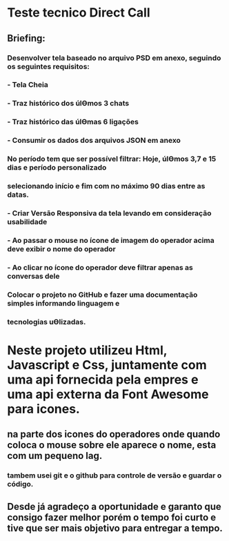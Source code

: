 # Teste tecnico Direct Call

## Briefing: 

### Desenvolver tela baseado no arquivo PSD em anexo, seguindo os seguintes requisitos: 
### - Tela Cheia 
### - Traz histórico dos úlƟmos 3 chats
### - Traz histórico das úlƟmas 6 ligações
### - Consumir os dados dos arquivos JSON em anexo 
### No período tem que ser possível filtrar: Hoje, úlƟmos 3,7 e 15 dias e período personalizado 
### selecionando início e fim com no máximo 90 dias entre as datas. 
### - Criar Versão Responsiva da tela levando em consideração usabilidade 
### - Ao passar o mouse no ícone de imagem do operador acima deve exibir o nome do operador 
### - Ao clicar no ícone do operador deve filtrar apenas as conversas dele 
### Colocar o projeto no GitHub e fazer uma documentação simples informando linguagem e 
### tecnologias uƟlizadas.


# Neste projeto utilizeu Html, Javascript e Css, juntamente com uma api fornecida pela empres e uma api externa da Font Awesome para icones.

## na parte dos icones do operadores onde quando coloca o mouse sobre ele aparece o nome, esta com um pequeno lag.
### tambem usei git e o github para controle de versão e guardar o código.

## Desde já agradeço a oportunidade e garanto que consigo fazer melhor porém o tempo foi curto e tive que ser mais objetivo para entregar a tempo.